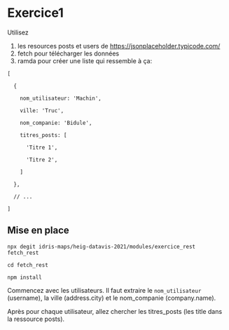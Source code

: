 # Exercice1
Utilisez
1. les resources posts et users de https://jsonplaceholder.typicode.com/
2. fetch pour télécharger les données
3. ramda pour créer une liste qui ressemble à ça:


```
[

  {
  
    nom_utilisateur: 'Machin',
    
    ville: 'Truc',
    
    nom_companie: 'Bidule',
    
    titres_posts: [
    
      'Titre 1',
      
      'Titre 2',
      
    ]
    
  },
  
  // ...
  
]
```

## Mise en place

```
npx degit idris-maps/heig-datavis-2021/modules/exercice_rest fetch_rest

cd fetch_rest

npm install
```

Commencez avec les utilisateurs. Il faut extraire le ``nom_utilisateur`` (username), la ville (address.city) et le nom_companie (company.name).

Après pour chaque utilisateur, allez chercher les titres_posts (les title dans la ressource posts).

